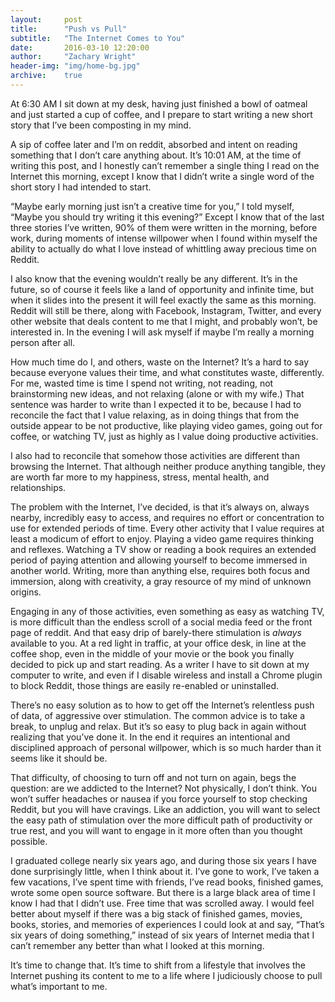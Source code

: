 ```yaml
---
layout:     post
title:      "Push vs Pull"
subtitle:   "The Internet Comes to You"
date:       2016-03-10 12:20:00
author:     "Zachary Wright"
header-img: "img/home-bg.jpg"
archive:    true
---
```


At 6:30 AM I sit down at my desk, having just finished a bowl of oatmeal and just started a cup of coffee, and I prepare to start writing a new short story that I’ve been composting in my mind.

A sip of coffee later and I’m on reddit, absorbed and intent on reading something that I don’t care anything about. It’s 10:01 AM, at the time of writing this post, and I honestly can’t remember a single thing I read on the Internet this morning, except I know that I didn’t write a single word of the short story I had intended to start.

“Maybe early morning just isn’t a creative time for you,” I told myself, “Maybe you should try writing it this evening?” Except I know that of the last three stories I’ve written, 90% of them were written in the morning, before work, during moments of intense willpower when I found within myself the ability to actually do what I love instead of whittling away precious time on Reddit.

I also know that the evening wouldn’t really be any different. It’s in the future, so of course it feels like a land of opportunity and infinite time, but when it slides into the present it will feel exactly the same as this morning. Reddit will still be there, along with Facebook, Instagram, Twitter, and every other website that deals content to me that I might, and probably won’t, be interested in. In the evening I will ask myself if maybe I’m really a morning person after all.

How much time do I, and others, waste on the Internet? It’s a hard to say because everyone values their time, and what constitutes waste, differently. For me, wasted time is time I spend not writing, not reading, not brainstorming new ideas, and not relaxing (alone or with my wife.) That sentence was harder to write than I expected it to be, because I had to reconcile the fact that I value relaxing, as in doing things that from the outside appear to be not productive, like playing video games, going out for coffee, or watching TV, just as highly as I value doing productive activities.

I also had to reconcile that somehow those activities are different than browsing the Internet. That although neither produce anything tangible, they are worth far more to my happiness, stress, mental health, and relationships.

The problem with the Internet, I’ve decided, is that it’s always on, always nearby, incredibly easy to access, and requires no effort or concentration to use for extended periods of time. Every other activity that I value requires at least a modicum of effort to enjoy. Playing a video game requires thinking and reflexes. Watching a TV show or reading a book requires an extended period of paying attention and allowing yourself to become immersed in another world. Writing, more than anything else, requires both focus and immersion, along with creativity, a gray resource of my mind of unknown origins.

Engaging in any of those activities, even something as easy as watching TV, is more difficult than the endless scroll of a social media feed or the front page of reddit. And that easy drip of barely-there stimulation is *always* available to you. At a red light in traffic, at your office desk, in line at the coffee shop, even in the middle of your movie or the book you finally decided to pick up and start reading. As a writer I have to sit down at my computer to write, and even if I disable wireless and install a Chrome plugin to block Reddit, those things are easily re-enabled or uninstalled.

There’s no easy solution as to how to get off the Internet’s relentless push of data, of aggressive over stimulation. The common advice is to take a break, to unplug and relax. But it’s so easy to plug back in again without realizing that you’ve done it. In the end it requires an intentional and disciplined approach of personal willpower, which is so much harder than it seems like it should be.

That difficulty, of choosing to turn off and not turn on again, begs the question: are we addicted to the Internet? Not physically, I don’t think. You won’t suffer headaches or nausea if you force yourself to stop checking Reddit, but you will have cravings. Like an addiction, you will want to select the easy path of stimulation over the more difficult path of productivity or true rest, and you will want to engage in it more often than you thought possible.

I graduated college nearly six years ago, and during those six years I have done surprisingly little, when I think about it. I’ve gone to work, I’ve taken a few vacations, I’ve spent time with friends, I’ve read books, finished games, wrote some open source software. But there is a large black area of time I know I had that I didn’t use. Free time that was scrolled away. I would feel better about myself if there was a big stack of finished games, movies, books, stories, and memories of experiences I could look at and say, “That’s six years of doing something,” instead of six years of Internet media that I can’t remember any better than what I looked at this morning.

It’s time to change that. It’s time to shift from a lifestyle that involves the Internet pushing its content to me to a life where I judiciously choose to pull what’s important to me.